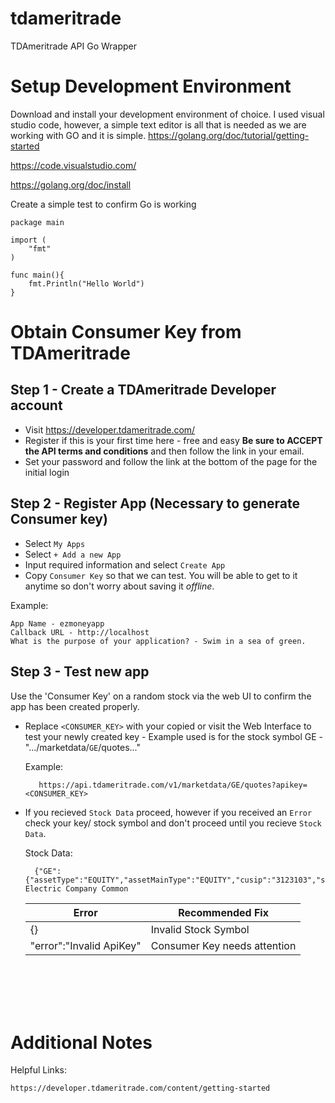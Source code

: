 # tdameritrade
TDAmeritrade API Go Wrapper

# Setup Development Environment
Download and install your development environment of choice. I used visual studio code, however, a simple text editor is all that is needed as we are working with GO and it is simple.
https://golang.org/doc/tutorial/getting-started

https://code.visualstudio.com/

https://golang.org/doc/install

Create a simple test to confirm Go is working


    package main

    import (
        "fmt"
    )

    func main(){
        fmt.Println("Hello World")
    }


#  Obtain Consumer Key from TDAmeritrade

## Step 1 - Create a TDAmeritrade Developer account 

* Visit https://developer.tdameritrade.com/
* Register if this is your first time here - free and easy **Be sure to ACCEPT the API terms and conditions** and then follow the link in your email.
* Set your password and follow the link at the bottom of the page for the initial login

## Step 2 - Register App (Necessary to generate Consumer key)

* Select `My Apps`
* Select `+ Add a new App`
* Input required information and select `Create App`
* Copy `Consumer Key` so that we can test. You will be able to get to it anytime so don't worry about saving it *offline*.

Example: 

    App Name - ezmoneyapp
    Callback URL - http://localhost
    What is the purpose of your application? - Swim in a sea of green.

## Step 3 - Test new app
Use the 'Consumer Key' on a random stock via the web UI to confirm the app has been created properly.

* Replace `<CONSUMER_KEY>` with your copied or visit the Web Interface to test your newly created key - Example used is for the stock symbol GE - ".../marketdata/`GE`/quotes..."

    Example:

         https://api.tdameritrade.com/v1/marketdata/GE/quotes?apikey=<CONSUMER_KEY>

* If you recieved `Stock Data` proceed, however if you received an `Error` check your key/ stock symbol and don't proceed until you recieve `Stock Data`.

    Stock Data:

        {"GE":{"assetType":"EQUITY","assetMainType":"EQUITY","cusip":"3123103","symbol":"GE","description":"General Electric Company Common 


    |Error|Recommended Fix|
    |-----|-----|
    |{}|Invalid Stock Symbol|
    |"error":"Invalid ApiKey"| Consumer Key needs attention|








<br><br><br><br>

# Additional Notes

Helpful Links:

    https://developer.tdameritrade.com/content/getting-started

